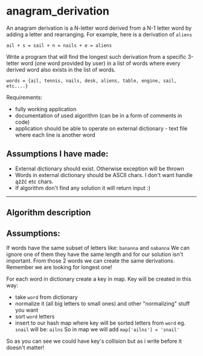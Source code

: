 # anagram_derivation

An anagram derivation is a N-letter word derived from a N-1 letter word by adding a letter and rearranging. For example, here is a derivation of `aliens`

`ail + s = sail + n = nails + e = aliens`

Write a program that will find the longest such derivation from a specific 3-letter word (one word provided by user) in a list of words where every derived word also exists in the list of words.

`words = {ail, tennis, nails, desk, aliens, table, engine, sail, etc....}`

Requirements:
- fully working application
- documentation of used algorithm (can be in a form of comments in code)
- application should be able to operate on external dictionary - text file where each line is another word


Assumptions I have made:
----

- External dictionary should exist. Otherwise exception will be thrown
- Words in external dictionary should be ASCII chars. I don't want handle ążźć etc chars.
- If algorithm don't find any solution it will return input :)


----
Algorithm description
----

Assumptions:
---
If words have the same subset of letters like:
`bananna` and `nabanna`
We can ignore one of them they have the same length and for our solution isn't important. From those 2 words we can create the same derivations. Remember we are looking for longest one!

For each word in dictionary create a key in map.
Key will be created in this way:
- take `word` from dictionary
- normalize it (all big letters to small ones) and other "normalizing" stuff you want
- sort `word` letters
- insert to our hash map where key will be sorted letters from `word`
eg. `snail` will be: `ailns`
So in map we will add `map['ailns'] = 'snail'`

So as you can see we could have key's collision but as i write before it doesn't matter!
